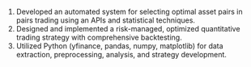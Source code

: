 1) Developed an automated system for selecting optimal asset pairs in pairs trading using an APIs and statistical techniques.
2) Designed and implemented a risk-managed, optimized quantitative trading strategy with comprehensive backtesting.
3) Utilized Python (yfinance, pandas, numpy, matplotlib) for data extraction, preprocessing, analysis, and strategy development.
